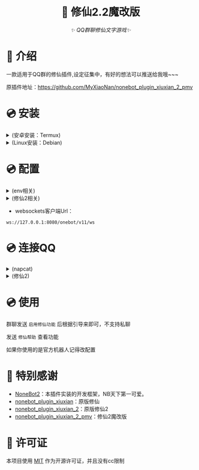 <div align="center">
  <br>
</div>

<div align="center">

# 🎉 修仙2.2魔改版

_✨ QQ群聊修仙文字游戏✨_

<p align="center">
</p>
</div>

# 📖 介绍

一款适用于QQ群的修仙插件,设定征集中，有好的想法可以推送给我哦~~~

原插件地址：https://github.com/MyXiaoNan/nonebot_plugin_xiuxian_2_pmv


# 💿 安装

<details>
<summary>(安卓安装：Termux)</summary>

安装Termux
- [ZeroTermux](https://github.com/hanxinhao000/ZeroTermux/releases)
- [Termux](https://github.com/termux/termux-app/releases)

安装napcat
```
curl -o napcat.termux.sh https://nclatest.znin.net/NapNeko/NapCat-Installer/main/script/install.termux.sh && bash napcat.termux.sh
```
进入容器
```
proot-distro login napcat
```
剩下看Linux安装，不需要安装napcat

> 下次启动要先进入容器: proot-distro login napcat

查看修仙2 [B站安装教程](https://m.bilibili.com/video/BV1ZuesekEYy)

 </details>

<details>
<summary>(Linux安装：Debian)</summary>

安装Python
```
apt update && apt upgrade -y && \
apt install screen curl wget git python3 python3-pip python3-venv -y
```
安装napcat
```
curl -o napcat.sh https://nclatest.znin.net/NapNeko/NapCat-Installer/main/script/install.sh && sudo bash napcat.sh
```
安装nb-cli
```
cd ~
python3 -m venv myenv
source ~/myenv/bin/activate
pip install nb-cli
```
克隆项目
```
git clone --depth=1 -b main https://github.com/liyw0205/nonebot_plugin_xiuxian_2_pmv.git
```
nb安装插件
```
cd ~
source ~/myenv/bin/activate #进入虚拟环境
nb #打开nb命令行
```
- 选择 Create a NoneBot project.（创建项目）
- 选择 simple
- 输入项目名 xiu2
选择适配器
```
OneBot V11 (OneBot V11 协议)
```
选择驱动器
```
FastAPI (FastAPI 驱动器)
HTTPX (HTTPX 驱动器)
websockets (websockets 驱动器)
AIOHTTP (AIOHTTP 驱动器)
```
- 选择 In a "src" folder（在src文件夹里）
确定安装虚拟环境和依赖
```
Create virtual environment? (Y/n) y
Install dependencies now? (Y/n) y
```
选择 echo（默认安装插件）


- 移动项目
```
mv ~/nonebot_plugin_xiuxian_2_pmv/nonebot_plugin_xiuxian_2 ~/xiu2/src/plugins
mv  ~/nonebot_plugin_xiuxian_2_pmv/data ~/xiu2
mv  ~/nonebot_plugin_xiuxian_2_pmv/requirements.txt ~/xiu2
```
- 下载字体和卡图包
```
curl -L -o ~/xiuxian.zip https://github.com/liyw0205/nonebot_plugin_xiuxian_2_pmv_file/releases/download/v0/xiuxian.zip
```
- 解压字体和卡图包
```
unzip ~/xiuxian.zip -d /root/xiu2/data/xiuxian
```
安装修仙2依赖
```
cd ~/xiu2
source ~/xiu2/.venv/bin/activate
pip install -r requirements.txt
```
修改nb配置
```
echo 'LOG_LEVEL=INFO # 日志等级INFO就行

SUPERUSERS = [""] # 野生bot填自己QQ号(不是机器人的QQ)，官方bot下的用户id自行获取，填的不对的话会出现指令无响应的情况

COMMAND_START = [""] # 指令前缀，默认空
NICKNAME = [""] # 机器人昵称

DEBUG = False
HOST = 127.0.0.1
PORT = 8080 # 反代的8080端口，有需要自己改' > ~/xiu2/.env.dev
```
启动修仙2
```
source ~/myenv/bin/activate
cd ~/xiu2
nb run --reload
```

查看修仙2 [B站安装教程](https://m.bilibili.com/video/BV1ZuesekEYy)

 </details>
 
# 💿 配置

<details>
<summary>(env相关)</summary>

- 在.env.dev文件中设置超管与机器人昵称

```
LOG_LEVEL=INFO # 日志等级INFO就行

SUPERUSERS = [""] # 野生bot填自己QQ号(不是机器人的QQ)，官方bot下的用户id自行获取，填的不对的话会出现指令无响应的情况

COMMAND_START = [""] # 指令前缀，默认空
NICKNAME = [""] # 机器人昵称

DEBUG = False
HOST = 127.0.0.1
PORT = 8080 # 反代的8080端口，有需要自己改
```

- env文件配置

```
ENVIRONMENT=dev
DRIVER=~fastapi+~websockets+~httpx # 这里用的是反代+http正向调试
```

 </details>
 
<details>
<summary>(修仙2相关)</summary>

- 在xiuxian_config.py中配置好各种选项,官方bot仅试过使用 [Gensokyo](https://github.com/Hoshinonyaruko/Gensokyo) 正常运行，野生机器人推荐使用[NapCat](https://github.com/NapNeko/NapCatQQ)，[LLOneBot](https://github.com/LLOneBot/LLOneBot) ,[Lagrange](https://github.com/LagrangeDev/Lagrange.Core) 等

```
一般来说，只需要关注下面几项：
self.merge_forward_send = False # 消息转发类型,True是合并转发，False是长图发送，建议长图  
self.img_compression_limit = 80 # 图片压缩率，0为不压缩，最高100
self.img_type = "webp" # 图片类型，webp或者jpeg，如果机器人的图片消息不显示请使用jpeg
self.img_send_type = "io" # 图片发送类型,默认io,官方bot建议base64
self.put_bot = []  # 接收消息qq,主qq,框架将只处理此qq的消息，不配置将默认设置第一个链接的qq为主qq
self.main_bo = []  # 负责发送消息的qq,调用lay_out.py 下range_bot函数的情况下需要填写
self.shield_group = []  # 屏蔽的群聊
self.layout_bot_dict = {{}}  # QQ所负责的群聊{{群 :bot}}   其中 bot类型 []或str
示例：
{
    "群123群号" : "对应发送消息的qq号"
    "群456群号" ： ["对应发送消息的qq号1","对应发送消息的qq号2"]
}
当后面qq号为一个字符串时为一对一，为列表时为多对一
```

```py
self.put_bot = [] 
self.main_bo = []
self.shield_group = []
self.layout_bot_dict = {{}}
```
参数：

- `self.put_bot：`
- 默认为空
- 接收消息QQ，主QQ，插件将只处理此QQ的消息，不配置将默认设置第一个链接的QQ为主QQ

- `self.main_bo：`
- 默认为空
- 负责发送消息的QQ，调用 lay_out.py 下 range_bot函数 的情况下需要填写

- `self.shield_group：`
- 默认为空
- 参数：群号
- 屏蔽的群聊

- `self.layout_bot_dict：`
- 默认为空
- 参数：{群 :bot}。其中 bot 类型为列表或字符串
- QQ所负责的群聊
- 例子：

```py
    self.layout_bot_dict = {{
        "111": "xxx",               # 由QQ号为xxx的机器人单独负责111群聊
        "222": ["yyy", "zzz"]       # 由QQ号为yyy和zzz的机器人同时负责222群聊
    }}

```

 </details>
 
- websockets客户端Url：
```
ws://127.0.0.1:8080/onebot/v11/ws
```

# 💿 连接QQ

<details>
<summary>(napcat)</summary>

后台启动QQ
```
screen -dmS napcat bash -c 'xvfb-run -a qq --no-sandbox'
```
进入QQ
```
screen -r napcat
```
退出screen
```
ctrl + a + d
```
关闭QQ
```
screen -S napcat -X quit
```
- napcat WEBUI
```
http://IP:6099
```
- 默认token:
```
napcat
```
进入WEBUI，登录QQ

网络配置 > 新建 > websockets客户端

打开【启用】名称随意

- 默认修仙url
```
ws://127.0.0.1:8080/onebot/v11/ws
```
- 保存

 </details>

<details>
<summary>(修仙2)</summary>

- Termux 进入容器
```
proot-distro login napcat
```
启动修仙2
```
screen -dmS xiu2 bash -c 'source ~/myenv/bin/activate && cd ~/xiu2 && nb run'
```
进入修仙2
```
screen -r xiu2
```
退出screen
```
ctrl + a + d
```
关闭修仙2
```
screen -S xiu2 -X quit
```

 </details>
 
# 💿 使用

群聊发送 `启用修仙功能` 后根据引导来即可，不支持私聊

发送 `修仙帮助` 查看功能

如果你使用的是官方机器人记得改配置

# 🎉 特别感谢

- [NoneBot2](https://github.com/nonebot/nonebot2)：本插件实装的开发框架，NB天下第一可爱。
- [nonebot_plugin_xiuxian](https://github.com/s52047qwas/nonebot_plugin_xiuxian)：原版修仙
- [nonebot_plugin_xiuxian_2](https://github.com/QingMuCat/nonebot_plugin_xiuxian_2)：原版修仙2
- [nonebot_plugin_xiuxian_2_pmv](https://github.com/MyXiaoNan/nonebot_plugin_xiuxian_2_pmv)：修仙2魔改版

# 🎉 许可证

本项目使用 [MIT](https://choosealicense.com/licenses/mit/) 作为开源许可证，并且没有cc限制

